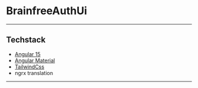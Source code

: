 # BrainfreeAuthUi

***

## Techstack

* [Angular 15](https://angular.io/guide/what-is-angular)
* [Angular Material](https://v13.material.angular.io/guide/getting-started)
* [TailwindCss](https://tailwindcss.com/)
* ngrx translation

***
